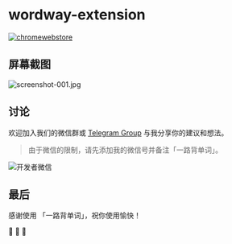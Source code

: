 # wordway-extension

[![chromewebstore][chromewebstore-image]][chromewebstore-url]

[chromewebstore-image]: https://wordway.app/images/ChromeWebStore_BadgeWBorder_v2_206x58.png
[chromewebstore-url]: https://chrome.google.com/webstore/detail/wordway/kcfmelhoffmhnalbpjgdmdnnkfoookfg

## 屏幕截图

![screenshot-001.jpg](https://wordway-storage.thecode.me/screenshots/extension-v1.0.0-screenshot-001.png?imageView2/2/w/980/format/png)

## 讨论

欢迎加入我们的微信群或 [Telegram Group](https://t.me/wordway) 与我分享你的建议和想法。

> 由于微信的限制，请先添加我的微信号并备注「一路背单词」。

![开发者微信](https://wordway-storage.thecode.me/screenshots/wechat_qrcode.png?imageView2/2/w/280/format/png)

## 最后

感谢使用 「一路背单词」，祝你使用愉快！

🎉  🎉  🎉
